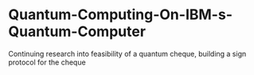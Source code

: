 # Quantum-Computing-On-IBM-s-Quantum-Computer
Continuing research into feasibility of a quantum cheque, building a sign protocol for the cheque  
